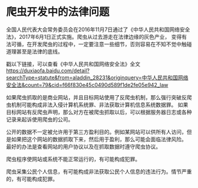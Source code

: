 # 爬虫开发中的法律问题

全国人民代表大会常务委员会在2016年11月7日通过了《中华人民共和国网络安全法》，2017年6月1日正式实施。爬虫从过去游走在法律边缘的灰色产业，
变得有法可循，在开发爬虫的过程中，一定要注意一些细节，否则容易在不知不觉中触碰道理甚至是法律的底线。

戳以下链接，可以查看《中华人民共和国网络安全法》全文
https://duxiaofa.baidu.com/detail?searchType=statute&from=aladdin_28231&originquery=中华人民共和国网络安全法&count=79&cid=f66f830e45c0490d589f1de2fe05e942_law

如果爬虫抓取的是商业网站，并且目标网站使用了反爬虫机制，那么强行突破反爬虫机制可能构成非法入侵计算机系统罪、非法获取计算机信息系统数据罪。
如果目标网站有反爬虫声明，那么对方在被爬虫抓取以后，可以根据服务器日志或各种记录来起诉使用爬虫的公司。

公开的数据不一定被允许用于第三方盈利目的。例如某网站可以供所有人访问，但是如果把这个网站的数据抓取下来，然后用于盈利，那么可能会面临法律风险。
最好的办法是查看网站的用户协议以及在抓取数据时遵守爬虫协议。

爬虫程序使网站或系统不能正常运行的，有可能构成犯罪。

爬虫采集公民个人信息，有可能构成非法获取公民个人信息的违法行为。情节严重的，有可能构成犯罪。


